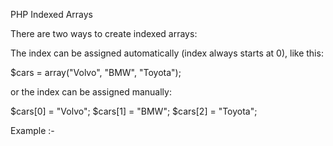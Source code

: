 PHP Indexed Arrays

There are two ways to create indexed arrays:

The index can be assigned automatically (index always starts at 0), like this:

$cars = array("Volvo", "BMW", "Toyota");

or the index can be assigned manually:

$cars[0] = "Volvo";
$cars[1] = "BMW";
$cars[2] = "Toyota";


Example
:-
<?php
$cars = array("Volvo", "BMW", "Toyota");
echo "I like " . $cars[0] . ", " . $cars[1] . " and " . $cars[2] . ".";
?>